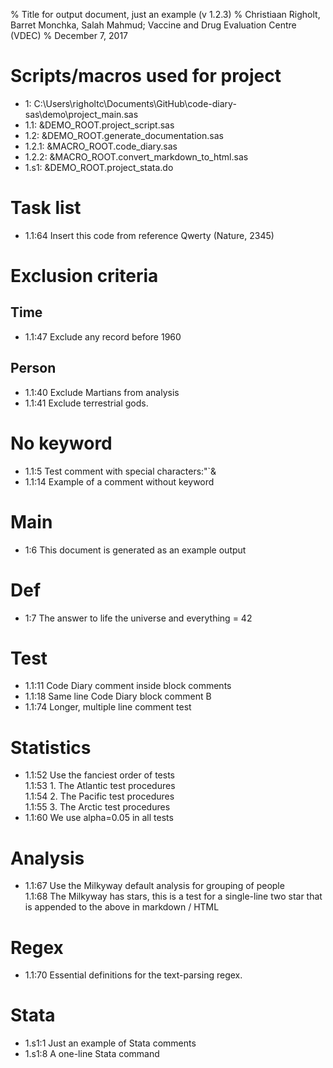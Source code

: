 % Title for output document, just an example (v 1.2.3)
% Christiaan Righolt, Barret Monchka, Salah Mahmud; Vaccine and Drug Evaluation Centre (VDEC)
% December 7, 2017

# Scripts/macros used for project
* 1: C:\Users\righoltc\Documents\GitHub\code-diary-sas\demo\project_main.sas
* 1.1: &DEMO_ROOT.project_script.sas
* 1.2: &DEMO_ROOT.generate_documentation.sas
* 1.2.1: &MACRO_ROOT.code_diary.sas
* 1.2.2: &MACRO_ROOT.convert_markdown_to_html.sas
* 1.s1: &DEMO_ROOT.project_stata.do
    
# Task list   
* 1.1:64 Insert this code from reference Qwerty (Nature, 2345)   
    
# Exclusion criteria   
    
## Time   
* 1.1:47 Exclude any record before 1960   
    
## Person   
* 1.1:40 Exclude Martians from analysis   
* 1.1:41 Exclude terrestrial gods.   
    
# No keyword   
* 1.1:5 Test comment with special characters:"`&   
* 1.1:14 Example of a comment without keyword   
    
# Main   
* 1:6 This document is generated as an example output   
    
# Def   
* 1:7 The answer to life the universe and everything = 42   
    
# Test   
* 1.1:11 Code Diary comment inside block comments   
* 1.1:18 Same line Code Diary block comment B   
* 1.1:74 Longer, multiple line comment test   
    
# Statistics   
* 1.1:52 Use the fanciest order of tests   
  1.1:53 1. The Atlantic test procedures   
  1.1:54 2. The Pacific test procedures   
  1.1:55 3. The Arctic test procedures   
* 1.1:60 We use alpha=0.05 in all tests   
    
# Analysis   
* 1.1:67 Use the Milkyway default analysis for grouping of people   
  1.1:68 The Milkyway has stars, this is a test for a single-line two star that is appended to the above in markdown / HTML   
    
# Regex   
* 1.1:70 Essential definitions for the text-parsing regex.   
    
# Stata   
* 1.s1:1 Just an example of Stata comments   
* 1.s1:8 A one-line Stata command   
